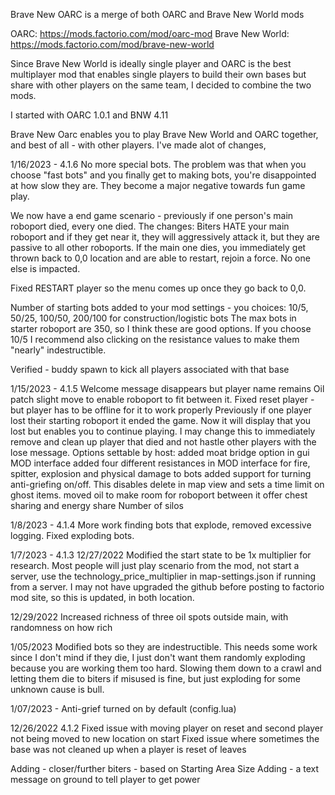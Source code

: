 Brave New OARC
is a merge of both OARC and Brave New World mods

OARC: https://mods.factorio.com/mod/oarc-mod
Brave New World: https://mods.factorio.com/mod/brave-new-world

Since Brave New World is ideally single player and OARC is the best multiplayer mod that enables single players to build their own bases but share with other players on the same team, I decided to combine the two mods.

I started with OARC 1.0.1 and BNW 4.11

Brave New Oarc enables you to play Brave New World and OARC together, and best of all - with other players.  I've made alot of changes, 

1/16/2023 - 4.1.6
No more special bots. The problem was that when you choose "fast bots" and you finally get to making bots, you're disappointed at how slow they are. They become a major negative
towards fun game play.

We now have a end game scenario - previously if one person's main roboport died, every one died.  The changes: Biters HATE your main roboport and if they get near it, 
they will aggressively attack it, but they are passive to all other roboports.
If the main one dies, you immediately get thrown back to 0,0 location and are able to restart, rejoin a force. No one else is impacted.

Fixed RESTART player so the menu comes up once they go back to 0,0.

Number of starting bots added to your mod settings - you choices: 10/5, 50/25, 100/50, 200/100 for construction/logistic bots
The max bots in starter roboport are 350, so I think these are good options.  If you choose 10/5 I recommend also clicking on the resistance values to make them "nearly" indestructible.

Verified - buddy spawn to kick all players associated with that base

1/15/2023 - 4.1.5
Welcome message disappears but player name remains
Oil patch slight move to enable roboport to fit between it.
Fixed reset player - but player has to be offline for it to work properly
Previously if one player lost their starting roboport it ended the game. Now it will display that
you lost but enables you to continue playing.  I may change this to immediately remove and clean up 
player that died and not hastle other players with the lose message.
Options settable by host:
	added moat bridge option in gui MOD interface
	added four different resistances in MOD interface for fire, spitter, explosion and physical damage to bots
	added support for turning anti-griefing on/off. This disables delete in map view and sets a time limit on ghost items.
	moved oil to make room for roboport between it
	offer chest sharing and energy share
	Number of silos

1/8/2023 - 4.1.4
More work finding bots that explode, removed excessive logging. Fixed exploding bots.

1/7/2023 - 4.1.3
12/27/2022
Modified the start state to be 1x multiplier for research. Most people will just play scenario from the mod, not start a server, use the technology_price_multiplier in map-settings.json if running from a server.
I may not have upgraded the github before posting to factorio mod site, so this is updated, in both location.

12/29/2022
Increased richness of three oil spots outside main, with randomness on how rich

1/05/2023
Modified bots so they are indestructible. This needs some work since I don't mind if they die,
I just don't want them randomly exploding because you are working them too hard. 
Slowing them down to a crawl and letting them die to biters if misused is fine,
but just exploding for some unknown cause is bull.

1/07/2023 - Anti-grief turned on by default (config.lua)

12/26/2022 4.1.2
Fixed issue with moving player on reset and second player not being moved to new location on start
Fixed issue where sometimes the base was not cleaned up when a player is reset of leaves

Adding - closer/further biters - based on Starting Area Size
Adding - a text message on ground to tell player to get power

